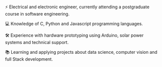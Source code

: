⚡ Electrical and electronic engineer, currently attending a postgraduate course in software engineering.

💻 Knowledge of C, Python and Javascript programming languages.

🛠️ Experience with hardware prototyping using Arduino, solar power systems and technical support.

📚 Learning and applying projects about data science, computer vision and full Stack development.

<!---
Yuri-Vlasqz/Yuri-Vlasqz is a ✨ special ✨ repository because its `README.md` (this file) appears on your GitHub profile.
You can click the Preview link to take a look at your changes.
--->
